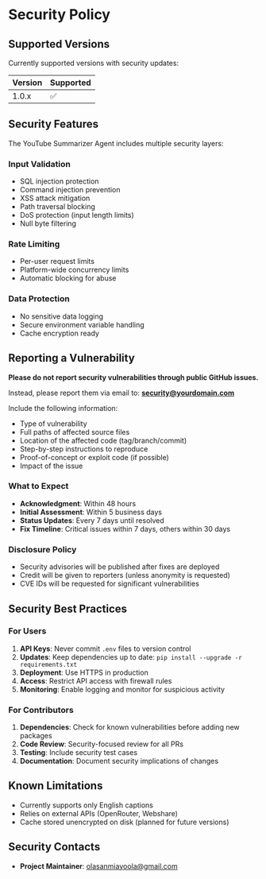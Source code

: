 # Security Policy

## Supported Versions

Currently supported versions with security updates:

| Version | Supported          |
| ------- | ------------------ |
| 1.0.x   | :white_check_mark: |

## Security Features

The YouTube Summarizer Agent includes multiple security layers:

### Input Validation
- SQL injection protection
- Command injection prevention
- XSS attack mitigation
- Path traversal blocking
- DoS protection (input length limits)
- Null byte filtering

### Rate Limiting
- Per-user request limits
- Platform-wide concurrency limits
- Automatic blocking for abuse

### Data Protection
- No sensitive data logging
- Secure environment variable handling
- Cache encryption ready

## Reporting a Vulnerability

**Please do not report security vulnerabilities through public GitHub issues.**

Instead, please report them via email to: **security@yourdomain.com**

Include the following information:
- Type of vulnerability
- Full paths of affected source files
- Location of the affected code (tag/branch/commit)
- Step-by-step instructions to reproduce
- Proof-of-concept or exploit code (if possible)
- Impact of the issue

### What to Expect

- **Acknowledgment**: Within 48 hours
- **Initial Assessment**: Within 5 business days
- **Status Updates**: Every 7 days until resolved
- **Fix Timeline**: Critical issues within 7 days, others within 30 days

### Disclosure Policy

- Security advisories will be published after fixes are deployed
- Credit will be given to reporters (unless anonymity is requested)
- CVE IDs will be requested for significant vulnerabilities

## Security Best Practices

### For Users

1. **API Keys**: Never commit `.env` files to version control
2. **Updates**: Keep dependencies up to date: `pip install --upgrade -r requirements.txt`
3. **Deployment**: Use HTTPS in production
4. **Access**: Restrict API access with firewall rules
5. **Monitoring**: Enable logging and monitor for suspicious activity

### For Contributors

1. **Dependencies**: Check for known vulnerabilities before adding new packages
2. **Code Review**: Security-focused review for all PRs
3. **Testing**: Include security test cases
4. **Documentation**: Document security implications of changes

## Known Limitations

- Currently supports only English captions
- Relies on external APIs (OpenRouter, Webshare)
- Cache stored unencrypted on disk (planned for future versions)

## Security Contacts

- **Project Maintainer**: olasanmiayoola@gmail.com
